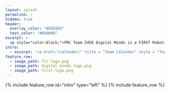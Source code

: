```yaml
---
layout: splash
permalink: /
hidden: true
header:
  overlay_color: "#E8E8E8"
  text_color: "#8b0000"
excerpt: >
  <p style="color:black;">FRC Team 5458 Digital Minds is a FIRST Robotics team founded on August 26, 2014 when the Davis High School’s FIRST Robotics team, 1678 Citrus Circuits introduced their passion for robotics to the Woodland High School and Pioneer High School students. Our goal is to provide students with hands-on experience in STEM and serve as a productive learning environment that fosters collaborative skills in engineering and management. Visit our <a href="/posts-archive/" style = "color:red"> Posts page</a> for team updates! </p> <br/>
intro: 
  - excerpt: '<a href="/calendar/" title = "Team Calendar" style = "font-size: 100px; color:red"> Calendar </a>'
feature_row:
  - image_path: frc-logo.png
  - image_path: digital minds logo.png
  - image_path: first-logo.png
---
```

{% include feature_row id="intro" type="left" %}
{% include feature_row %}



